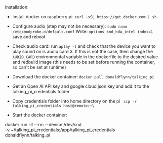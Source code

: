 Installation:

- Install docker on raspberry pi:
`curl -sSL https://get.docker.com | sh`

- Configure audio (step may not be necessary):
`sudo nano /etc/modprobe.d/default.conf`
Write: `options snd_hda_intel index=1`
save and reboot

- Check audio card:
run `aplay -l` and check that the device you want to play sound on is audio card 3. 
If this is not the case, then change the `AUDIO_CARD` environmental variable in the 
dockerfile to the desired value and redbuild image (this needs to be set before running the container, 
so can't be set at runtime)

- Download the docker container:
`docker pull donaldflynn/talking_pi`

- Get an Open AI API key and google cloud json key and add it to the talking_pi_credentials folder

- Copy credentials folder into home directory on the pi
` scp -r talking_pi_credentials host@remote:~\`


- Start the docker container:

docker run -it --rm --device /dev/snd \
-v ~/talking_pi_credentials:/app/talking_pi_credentials \
donaldflynn/talking_pi